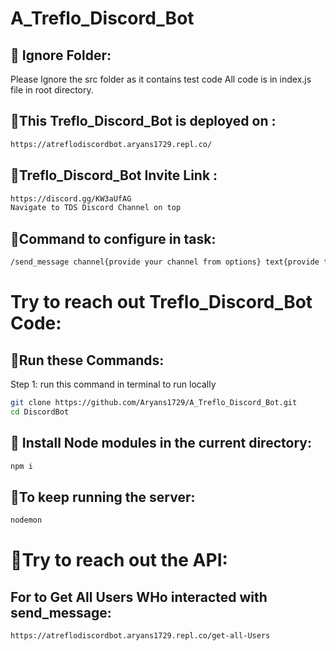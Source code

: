 # A_Treflo_Discord_Bot

## 🏹 Ignore Folder:
Please Ignore the src folder as it contains test code 
All code is in index.js file in root directory.


## 🏹This Treflo_Discord_Bot is deployed on : 
```bash
https://atreflodiscordbot.aryans1729.repl.co/
```

## 🏹Treflo_Discord_Bot Invite Link :
```bash
https://discord.gg/KW3aUfAG
Navigate to TDS Discord Channel on top
```

## 🏹Command to configure in task:
```bash
/send_message channel{provide your channel from options} text{provide text} uri{provide imgage uri} button-text{provide the button text}
```


# Try to  reach out  Treflo_Discord_Bot Code:

## 🏹Run these Commands:

Step 1: run this command in terminal to run locally
```bash
git clone https://github.com/Aryans1729/A_Treflo_Discord_Bot.git
cd DiscordBot
```

## 🏹 Install Node modules in the current directory:
```bash
npm i
```

## 🏹To keep running the server:
```bash
nodemon
```

# 🏹Try to reach out the API:
## For to Get All Users WHo interacted with send_message:
```bash
https://atreflodiscordbot.aryans1729.repl.co/get-all-Users
```


